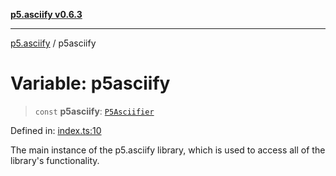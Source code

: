 [**p5.asciify v0.6.3**](../README.md)

***

[p5.asciify](../globals.md) / p5asciify

# Variable: p5asciify

> `const` **p5asciify**: [`P5Asciifier`](../classes/P5Asciifier.md)

Defined in: [index.ts:10](https://github.com/humanbydefinition/p5-asciify/blob/64b8c5c1613bfcff4a54a1c103772defea33aec3/src/lib/index.ts#L10)

The main instance of the p5.asciify library, which is used to access all of the library's functionality.
